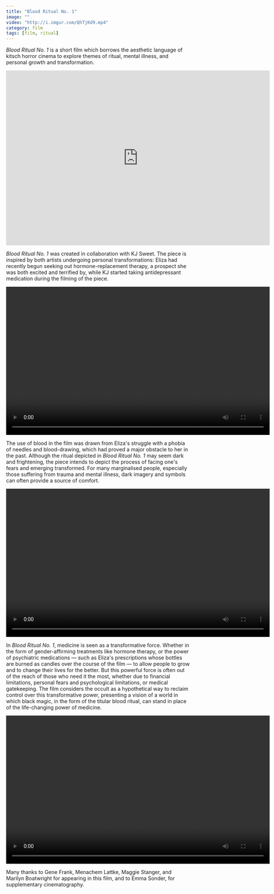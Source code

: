 ```yaml
---
title: "Blood Ritual No. 1"
image: ""
video: "http://i.imgur.com/QhTjKd9.mp4"
category: film
tags: [film, ritual]
---
```

_Blood Ritual No. 1_ is a short film which borrows the aesthetic language of kitsch horror cinema to explore themes of ritual, mental illness, and personal growth and transformation.

<div class="vimeo"><iframe src="https://player.vimeo.com/video/161779272" width="720" height="478" frameborder="0" webkitallowfullscreen mozallowfullscreen allowfullscreen></iframe></div>

_Blood Ritual No. 1_ was created in collaboration with KJ Sweet. The piece is inspired by both artists undergoing personal transformations: Eliza had recently begun seeking out hormone-replacement therapy, a prospect she was both excited and terrified by, while KJ started taking antidepressant medication during the filming of the piece.

<video width="720" height="405" autoplay loop>
    <source src="http://i.imgur.com/kIBHG75.mp4" type="video/mp4">
</video>

The use of blood in the film was drawn from Eliza's struggle with a phobia of needles and blood-drawing, which had proved a major obstacle to her in the past. Although the ritual depicted in _Blood Ritual No. 1_ may seem dark and frightening, the piece intends to depict the process of facing one's fears and emerging transformed. For many marginalised people, especially those suffering from trauma and mental illness, dark imagery and symbols can often provide a source of comfort.

<video width="720" height="405" autoplay loop>
    <source src="http://i.imgur.com/EQhJfkH.mp4" type="video/mp4">
</video>

In _Blood Ritual No. 1_, medicine is seen as a transformative force. Whether in the form of gender-affirming treatments like hormone therapy, or the power of psychiatric medications &mdash; such as Eliza's prescriptions whose bottles are burned as candles over the course of the film &mdash; to allow people to grow and to change their lives for the better. But this powerful force is often out of the reach of those who need it the most, whether due to financial limitations, personal fears and psychological limitations, or medical gatekeeping. The film considers the occult as a hypothetical way to reclaim control over this transformative power, presenting a vision of a world in which black magic, in the form of the titular blood ritual, can stand in place of the life-changing power of medicine.

<video width="720" height="405" autoplay loop>
    <source src="http://i.imgur.com/7dxpi8Q.mp4" type="video/mp4">
</video>

Many thanks to Gene Frank, Menachem Lattke, Maggie Stanger, and Marilyn Boatwright for appearing in this film, and to Emma Sonder, for supplementary cinematography.
<!-- ![02]({{ site.github.url }}/assets/blood_ritual/gif/02.gif) -->
